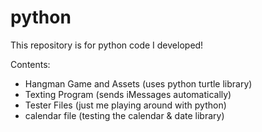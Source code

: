 # python
This repository is for python code I developed!

Contents: 
* Hangman Game and Assets (uses python turtle library)
* Texting Program (sends iMessages automatically)
* Tester Files (just me playing around with python)
* calendar file (testing the calendar & date library)
